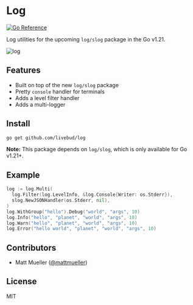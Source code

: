 # Log

[![Go Reference](https://pkg.go.dev/badge/github.com/livebud/log.svg)](https://pkg.go.dev/github.com/livebud/log)

Log utilities for the upcoming `log/slog` package in the Go v1.21.

![log](https://github.com/livebud/log/assets/170299/f520d535-99ab-4db6-915c-ef06af4fa831)

## Features

- Built on top of the new `log/slog` package
- Pretty `console` handler for terminals
- Adds a level filter handler
- Adds a multi-logger

## Install

```sh
go get github.com/livebud/log
```

**Note:** This package depends on `log/slog`, which is only available for Go v1.21+.

## Example

```go
log := log.Multi(
  log.Filter(log.LevelInfo, &log.Console{Writer: os.Stderr}),
  slog.NewJSONHandler(os.Stderr, nil),
)
log.WithGroup("hello").Debug("world", "args", 10)
log.Info("hello", "planet", "world", "args", 10)
log.Warn("hello", "planet", "world", "args", 10)
log.Error("hello world", "planet", "world", "args", 10)
```

## Contributors

- Matt Mueller ([@mattmueller](https://twitter.com/mattmueller))

## License

MIT
